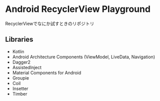 # Android RecyclerView Playground

RecyclerViewでなにか試すときのリポジトリ

## Libraries

- Kotlin
- Android Architecture Components (ViewModel, LiveData, Navigation)
- Dagger2
- AssistedInject
- Material Components for Android
- Groupie
- Coil
- Insetter
- Timber
